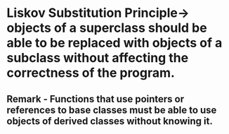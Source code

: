 #  Liskov Substitution Principle-> objects of a superclass should be able to be replaced with objects of a subclass without affecting the correctness of the program.

## Remark -  Functions that use pointers or references to base classes must be able to use objects of derived classes without knowing it. 




